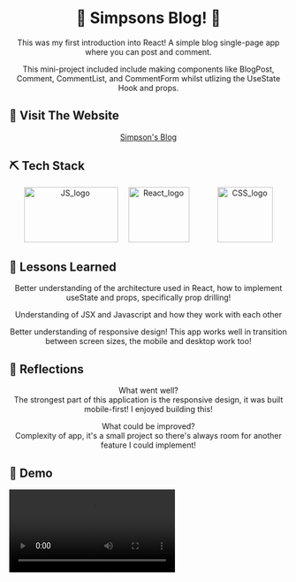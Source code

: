 <h1 align="center"> 
💛 Simpsons Blog! 📝
</h1>

<p align="center">  
This was my first introduction into React! A simple blog single-page app where you can post and comment.
</p>
<p align="center">  
This mini-project included include making components like BlogPost, Comment, CommentList, and CommentForm whilst utlizing the UseState Hook and props. <br>
</p>

## 🏁 Visit The Website

<p align="center">
<a href="https://bright-crisp-639cd3.netlify.app/">Simpson's Blog</a>
</p>

## ⛏️ Tech Stack

<section align="center">
<a href="https://www.typescriptlang.org/"><img src="https://github.com/chisfy/Simpsons-blog/assets/137444313/3935dfe8-eebe-46c9-8bc6-4fd46a5a2daf" alt="JS_logo" height="100" width="170"/></a>
&nbsp;&nbsp;&nbsp;
<a href="https://react.dev/"><img src="https://github.com/chisfy/SoC-Shop/assets/137444313/3931383a-9636-4eae-b0bd-ba58b0517597" alt="React_logo" height="100" width="110"/></a>
&nbsp;&nbsp;&nbsp;
&nbsp;&nbsp;&nbsp;
&nbsp;&nbsp;&nbsp;
<a href="https://react.dev/"><img src="https://github.com/chisfy/Simpsons-blog/assets/137444313/e4b7f100-adc3-4521-9db9-225a449ab5e2" alt="CSS_logo" height="100" width="100"/></a>
</section>
  
## 🏫 Lessons Learned

<p align="center">
Better understanding of the architecture used in React, how to implement useState and props, specifically prop drilling!
</p>
<p align="center">
Understanding of JSX and Javascript and how they work with each other
</p>
<p align="center">
Better understanding of responsive design! This app works well in transition between screen sizes, the mobile and desktop work too!
</p>

## 💭 Reflections
<p align="center">
What went well? <br>
The strongest part of this application is the responsive design, it was built mobile-first!
I enjoyed building this!
</p>

<p align="center">
What could be improved? <br>
Complexity of app, it's a small project so there's always room for another feature I could implement! 

</p>

## 🎥 Demo

<video align="center" src='https://github.com/chisfy/Simpsons-blog/assets/137444313/0cdeae81-e219-4071-acde-950e24d9ff3e'/>
